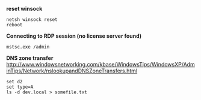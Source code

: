 **reset winsock**
```
netsh winsock reset
reboot
```

**Connecting to RDP session (no license server found)**
```
mstsc.exe /admin
```

**DNS zone transfer**
http://www.windowsnetworking.com/kbase/WindowsTips/WindowsXP/AdminTips/Network/nslookupandDNSZoneTransfers.html
```
set d2
set type=A
ls -d dev.local > somefile.txt
```
